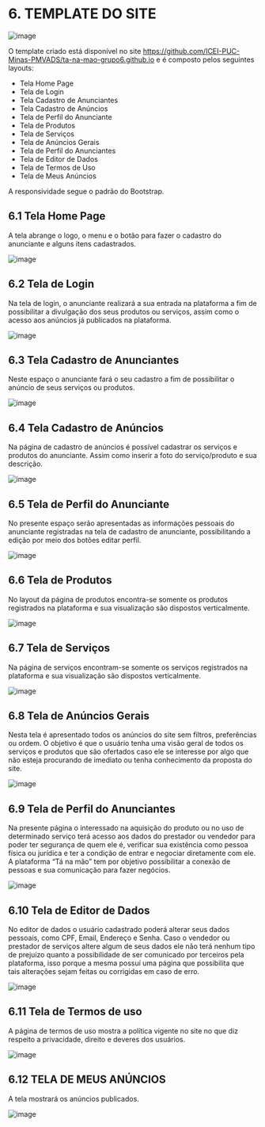 # 6. TEMPLATE DO SITE

![image](https://user-images.githubusercontent.com/103782980/176077951-fc8b1811-f934-48e0-900a-bbe0538d2db7.png)

O template criado está disponível no site https://github.com/ICEI-PUC-Minas-PMVADS/ta-na-mao-grupo6.github.io e é composto pelos seguintes layouts:
- Tela Home Page
- Tela de Login
- Tela Cadastro de Anunciantes
- Tela Cadastro de Anúncios
- Tela de Perfil do Anunciante
- Tela de Produtos
- Tela de Serviços
- Tela de Anúncios Gerais
- Tela de Perfil do Anunciantes
- Tela de Editor de Dados
- Tela de Termos de Uso
- Tela de Meus Anúncios

A responsividade segue o padrão do Bootstrap.

## 6.1 Tela Home Page

A tela abrange o logo, o menu e o botão para fazer o cadastro do anunciante e alguns itens cadastrados.

![image](https://user-images.githubusercontent.com/102244252/176073005-e977cd56-2718-4f1f-a698-bae07d6024a6.png)

## 6.2 Tela de Login
Na tela de login, o anunciante realizará a sua entrada na plataforma a fim de possibilitar a divulgação dos seus produtos ou serviços, assim como o acesso aos anúncios já publicados na plataforma.

![image](https://user-images.githubusercontent.com/102244252/176073071-3a296013-f2a7-41e0-beeb-b2f5fceba81c.png)

## 6.3 Tela Cadastro de Anunciantes

Neste espaço o anunciante fará o seu cadastro a fim de possibilitar o anúncio de seus serviços ou produtos.

![image](https://user-images.githubusercontent.com/102244252/176073163-5a25a2b7-7414-428a-aa9f-0e70ced8ec92.png)

## 6.4 Tela Cadastro de Anúncios

Na página de cadastro de anúncios é possível cadastrar os serviços e produtos do
anunciante. Assim como inserir a foto do serviço/produto e sua descrição.

![image](https://user-images.githubusercontent.com/102244252/176073256-df56ae16-5230-4317-bf4b-88ea54c02ead.png)

## 6.5 Tela de Perfil do Anunciante

No presente espaço serão apresentadas as informações pessoais do anunciante registradas na tela de cadastro de anunciante, possibilitando a edição por meio dos botões editar perfil.

![image](https://user-images.githubusercontent.com/102244252/176073408-70872212-c338-4ff5-a553-07196e406930.png)

## 6.6 Tela de Produtos

No layout da página de produtos encontra-se somente os produtos registrados na
plataforma e sua visualização são dispostos verticalmente.

![image](https://user-images.githubusercontent.com/102244252/176073693-83e762ff-24d5-4ddb-a555-d6b08ef1451f.png)

## 6.7 Tela de Serviços

Na página de serviços encontram-se somente os serviços registrados na plataforma e
sua visualização são dispostos verticalmente.

![image](https://user-images.githubusercontent.com/102244252/176073817-b6e184ab-7a7e-467e-a370-11a4a5be83ea.png)

## 6.8 Tela de Anúncios Gerais

Nesta tela é apresentado todos os anúncios do site sem filtros, preferências ou
ordem. O objetivo é que o usuário tenha uma visão geral de todos os serviços e
produtos que são ofertados caso ele se interesse por algo que não esteja procurando
de imediato ou tenha conhecimento da proposta do site.

![image](https://user-images.githubusercontent.com/102244252/176073898-492540aa-927c-48e9-aa9b-8c88e8a17b6e.png)

## 6.9 Tela de Perfil do Anunciantes
Na presente página o interessado na aquisição do produto ou no uso de
determinado serviço terá acesso aos dados do prestador ou vendedor para poder ter
segurança de quem ele é, verificar sua existência como pessoa física ou jurídica e ter a
condição de entrar e negociar diretamente com ele. A plataforma “Tá na mão” tem por
objetivo possibilitar a conexão de pessoas e sua comunicação para fazer negócios.

![image](https://user-images.githubusercontent.com/102244252/176073982-1236511f-7130-4c36-8add-dc351a82b603.png)

## 6.10 Tela de Editor de Dados

No editor de dados o usuário cadastrado poderá alterar seus dados pessoais, como CPF,
Email, Endereço e Senha. Caso o vendedor ou prestador de serviços altere algum de
seus dados ele não terá nenhum tipo de prejuízo quanto a possibilidade de ser
comunicado por terceiros pela plataforma, isso porque a mesma possuí uma página que
possibilita que tais alterações sejam feitas ou corrigidas em caso de erro.

![image](https://user-images.githubusercontent.com/102244252/176074141-7bdf56b7-9ac7-4156-8c9f-69c05c93ff56.png)


## 6.11 Tela de Termos de uso
A página de termos de uso mostra a política vigente no site no que diz respeito a
privacidade, direito e deveres dos usuários.

![image](https://user-images.githubusercontent.com/102244252/176074226-496ab801-9b7b-4941-a9cd-a8d93cc6601b.png)

## 6.12 TELA DE MEUS ANÚNCIOS

A tela mostrará os anúncios publicados.

![image](https://user-images.githubusercontent.com/102244252/176074342-271e3440-0ef9-4599-b6b2-84e9182fc7f1.png)
